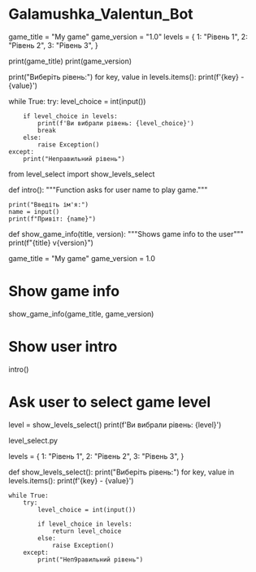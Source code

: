 # Galamushka_Valentun_Bot

game_title = "My game"
game_version = "1.0"
levels = {
    1: "Рівень 1",
    2: "Рівень 2",
    3: "Рівень 3",
}

print(game_title)
print(game_version)

print("Виберіть рівень:")
for key, value in levels.items():
    print(f'{key} - {value}')

while True:
    try:
        level_choice = int(input())

        if level_choice in levels:
            print(f'Ви вибрали рівень: {level_choice}')
            break
        else:
            raise Exception()
    except:
        print("Неправильний рівень")

from level_select import show_levels_select


def intro():
    """Function asks for user name to play game."""

    print("Введіть ім'я:")
    name = input()
    print(f"Привіт: {name}")


def show_game_info(title, version):
    """Shows game info to the user"""
    print(f"{title} v{version}")


game_title = "My game"
game_version = 1.0

# Show game info
show_game_info(game_title, game_version)

# Show user intro
intro()

# Ask user to select game level
level = show_levels_select()
print(f'Ви вибрали рівень: {level}')

level_select.py

levels = {
    1: "Рівень 1",
    2: "Рівень 2",
    3: "Рівень 3",
}


def show_levels_select():
    print("Виберіть рівень:")
    for key, value in levels.items():
        print(f'{key} - {value}')

    while True:
        try:
            level_choice = int(input())

            if level_choice in levels:
                return level_choice
            else:
                raise Exception()
        except:
            print("Неп9равильний рівень")
